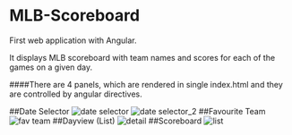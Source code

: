 # MLB-Scoreboard
First web application with Angular.  

It displays MLB scoreboard with team names and scores for each of the games on a given day.

####There are 4 panels, which are rendered in single index.html and they are controlled by angular directives.

##Date Selector 
![date selector](https://cloud.githubusercontent.com/assets/19979045/19325565/bf167b2e-9094-11e6-93bd-4204807434de.png)
![date selector_2](https://cloud.githubusercontent.com/assets/19979045/19325592/e361cede-9094-11e6-8937-04a958981a8e.png)
##Favourite Team
![fav team](https://cloud.githubusercontent.com/assets/19979045/19325595/e373b8b0-9094-11e6-9745-83aa0c6e5471.png)
##Dayview (List)
![detail](https://cloud.githubusercontent.com/assets/19979045/19325594/e3720e2a-9094-11e6-9178-128a992db3eb.png)
##Scoreboard
![list](https://cloud.githubusercontent.com/assets/19979045/19325593/e370c54c-9094-11e6-80a4-9361b2fe2991.png)

